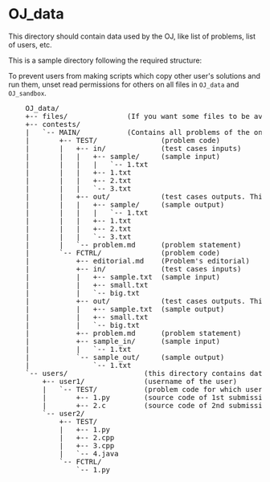 # OJ_data

This directory should contain data used by the OJ, like list of problems, list of users, etc.

This is a sample directory following the required structure:

To prevent users from making scripts which copy other user's solutions and run them, unset read permissions for others on all files in `OJ_data` and `OJ_sandbox`.

<pre>
	OJ_data/
	+-- files/				(If you want some files to be available for programs to read, put them here. You can also have subfolders.)
	+-- contests/
	|	`-- MAIN/			(Contains all problems of the online judge)
	|		+-- TEST/				(problem code)
	|		|   +-- in/				(test cases inputs)
	|		|   |   +-- sample/		(sample input)
	|		|   |   |   `-- 1.txt
	|		|   |   +-- 1.txt
	|		|   |   +-- 2.txt
	|		|   |   `-- 3.txt
	|		|   +-- out/			(test cases outputs. This is optional if you are using a checker or solution program)
	|		|   |   +-- sample/		(sample output)
	|		|   |   |   `-- 1.txt
	|		|   |   +-- 1.txt
	|		|   |   +-- 2.txt
	|		|   |   `-- 3.txt
	|		|   `-- problem.md		(problem statement)
	|		`-- FCTRL/				(problem code)
	|			+-- editorial.md	(Problem's editorial)
	|			+-- in/				(test cases inputs)
	|			|   +-- sample.txt	(sample input)
	|			|   +-- small.txt
	|			|   `-- big.txt
	|			+-- out/			(test cases outputs. This is optional if you are using a checker or solution program)
	|			|   +-- sample.txt	(sample output)
	|			|   +-- small.txt
	|			|   `-- big.txt
	|			+-- problem.md		(problem statement)
	|			+-- sample_in/		(sample input)
	|			|   `-- 1.txt
	|			`-- sample_out/		(sample output)
	|				`-- 1.txt
	`-- users/					(this directory contains data of all users)
		+-- user1/				(username of the user)
		|	`-- TEST/			(problem code for which user1 has made a submission(s))
		|		+-- 1.py		(source code of 1st submission)
		|		+-- 2.c			(source code of 2nd submission)
		`-- user2/
			+-- TEST/
			|	+-- 1.py
			|	+-- 2.cpp
			|	+-- 3.cpp
			|	`-- 4.java
			`-- FCTRL/
				`-- 1.py
</pre>
